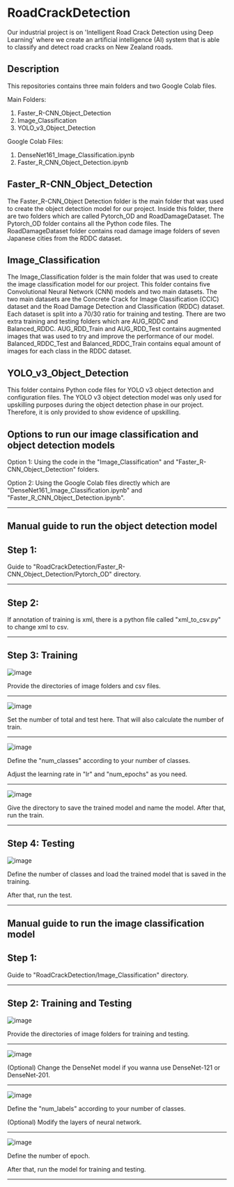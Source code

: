 # RoadCrackDetection
Our industrial project is on 'Intelligent Road Crack Detection using Deep Learning' where we create an artificial intelligence (AI) system that is able to classify and detect road cracks on New Zealand roads.

Description
--------------------------------------------------------------------------------------------------------------

This repositories contains three main folders and two Google Colab files.

Main Folders:
1.  Faster_R-CNN_Object_Detection
2.  Image_Classification
3.  YOLO_v3_Object_Detection

Google Colab Files:
1.  DenseNet161_Image_Classification.ipynb
2.  Faster_R_CNN_Object_Detection.ipynb

Faster_R-CNN_Object_Detection
--------------------------------------------------------------------------------------------------------------

The Faster_R-CNN_Object Detection folder is the main folder that was used to create the object detection model for our project.
Inside this folder, there are two folders which are called Pytorch_OD and RoadDamageDataset.
The Pytorch_OD folder contains all the Python code files.
The RoadDamageDataset folder contains road damage image folders of seven Japanese cities from the RDDC dataset.

Image_Classification
--------------------------------------------------------------------------------------------------------------

The Image_Classification folder is the main folder that was used to create the image classification model for our project.
This folder contains five Convolutional Neural Network (CNN) models and two main datasets.
The two main datasets are the Concrete Crack for Image Classification (CCIC) dataset and the Road Damage Detection and Classification (RDDC) dataset.
Each dataset is split into a 70/30 ratio for training and testing.
There are two extra training and testing folders which are AUG_RDDC and Balanced_RDDC.
AUG_RDD_Train and AUG_RDD_Test contains augmented images that was used to try and improve the performance of our model.
Balanced_RDDC_Test and Balanced_RDDC_Train contains equal amount of images for each class in the RDDC dataset.

YOLO_v3_Object_Detection
--------------------------------------------------------------------------------------------------------------

This folder contains Python code files for YOLO v3 object detection and configuration files.
The YOLO v3 object detection model was only used for upskilling purposes during the object detection phase in our project.
Therefore, it is only provided to show evidence of upskilling.

Options to run our image classification and object detection models
--------------------------------------------------------------------------------------------------------------

Option 1: Using the code in the "Image_Classification" and "Faster_R-CNN_Object_Detection" folders.

Option 2: Using the Google Colab files directly which are "DenseNet161_Image_Classification.ipynb" and "Faster_R_CNN_Object_Detection.ipynb".

--------------------------------------------------------------------------------------------------------------

Manual guide to run the object detection model
--------------------------------------------------------------------------------------------------------------
Step 1:
--------------------------------------------------------------------------------------------------------------
Guide to "RoadCrackDetection/Faster_R-CNN_Object_Detection/Pytorch_OD" directory.

--------------------------------------------------------------------------------------------------------------

Step 2: 
--------------------------------------------------------------------------------------------------------------
If annotation of training is xml, there is a python file called "xml_to_csv.py" to change xml to csv.

--------------------------------------------------------------------------------------------------------------

Step 3: Training
--------------------------------------------------------------------------------------------------------------
![image](https://user-images.githubusercontent.com/49043498/97121898-8d620580-1786-11eb-970e-867d7930053d.png)

Provide the directories of image folders and csv files.

--------------------------------------------------------------------------------------------------------------

![image](https://user-images.githubusercontent.com/49043498/97122237-4de8e880-1789-11eb-845a-d962f43eade7.png)

Set the number of total and test here. That will also calculate the number of train.

--------------------------------------------------------------------------------------------------------------

![image](https://user-images.githubusercontent.com/49043498/97122142-699fbf00-1788-11eb-9492-a5134974b512.png)

Define the "num_classes" according to your number of classes.

Adjust the learning rate in "lr" and "num_epochs" as you need.

--------------------------------------------------------------------------------------------------------------

![image](https://user-images.githubusercontent.com/49043498/97122320-f1d29400-1789-11eb-9b0a-14b14dac8a48.png)

Give the directory to save the trained model and name the model. After that, run the train.

--------------------------------------------------------------------------------------------------------------

Step 4: Testing
--------------------------------------------------------------------------------------------------------------

![image](https://user-images.githubusercontent.com/49043498/97122450-c3a18400-178a-11eb-825b-6e7f38ddef00.png)

Define the number of classes and load the trained model that is saved in the training.

After that, run the test.

--------------------------------------------------------------------------------------------------------------

Manual guide to run the image classification model
--------------------------------------------------------------------------------------------------------------
Step 1:
--------------------------------------------------------------------------------------------------------------
Guide to "RoadCrackDetection/Image_Classification" directory.

--------------------------------------------------------------------------------------------------------------

Step 2: Training and Testing
--------------------------------------------------------------------------------------------------------------
![image](https://user-images.githubusercontent.com/49043498/97136449-02016800-17b8-11eb-89e4-922c127149fa.png)

Provide the directories of image folders for training and testing.

--------------------------------------------------------------------------------------------------------------

![image](https://user-images.githubusercontent.com/49043498/97136564-51e02f00-17b8-11eb-92a0-787f536bd8cd.png)

(Optional) Change the DenseNet model if you wanna use DenseNet-121 or DenseNet-201.

--------------------------------------------------------------------------------------------------------------

![image](https://user-images.githubusercontent.com/49043498/97136746-d59a1b80-17b8-11eb-97c1-b73bbb12e412.png)

Define the "num_labels" according to your number of classes.

(Optional) Modify the layers of neural network.

--------------------------------------------------------------------------------------------------------------

![image](https://user-images.githubusercontent.com/49043498/97136846-214cc500-17b9-11eb-9426-bc40bbb249df.png)

Define the number of epoch.

After that, run the model for training and testing.

--------------------------------------------------------------------------------------------------------------
